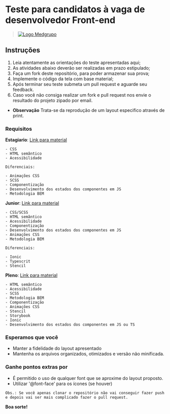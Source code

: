 # Teste para candidatos à vaga de desenvolvedor Front-end

> [![Logo Medgrupo](https://d1y36np0qkbzyh.cloudfront.net/logo-medgrupo-2.jpg)](http://www.medgrupo.com.br)

## Instruções

1. Leia atentamente as orientações do teste apresentadas aqui;
2. As atividades abaixo deverão ser realizadas em prazo estipulado;
3. Faça um fork deste repositório, para poder armazenar sua prova;
4. Implemente o código da tela com base material;
5. Após terminar seu teste submeta um pull request e aguarde seu feedback.
6. Caso você não consiga realizar um fork e pull request nos envie o resultado do projeto zipado por email.

- **Observação** Trata-se da reprodução de um layout especifico através de print.

### Requisitos

**Estagiario**: [Link para material](https://github.com/MEDGRUPOGIT/Medgrupo-Desenv-Provas/blob/Prova-Front-2022/estagiario/estagiario.png)

```
- CSS
- HTML semântico
- Acessibilidade

Diferenciais:

- Animações CSS
- SCSS
- Componentização
- Desenvolvimento dos estados dos componentes em JS
- Metodologia BEM
```

**Junior**: [Link para material](https://github.com/MEDGRUPOGIT/Medgrupo-Desenv-Provas/tree/Prova-Front-2022/junior/junior.png)
```
- CSS/SCSS
- HTML semântico
- Acessibilidade
- Componentização
- Desenvolvimento dos estados dos componentes em JS
- Animações CSS
- Metodologia BEM

Diferenciais:

- Ionic
- Typescrit
- Stencil
```

**Pleno**: [Link para material](https://github.com/MEDGRUPOGIT/Medgrupo-Desenv-Provas/tree/Prova-Front-2022/pleno/pleno.png)
```
- HTML semântico
- Acessibilidade
- SCSS
- Metodologia BEM
- Componentização
- Animações CSS
- Stencil
- Storybook
- Ionic
- Desenvolvimento dos estados dos componentes em JS ou TS
```

### Esperamos que você

- Manter a fidelidade do layout apresentado
- Mantenha os arquivos organizados, otimizados e versão não minificada.

### Ganhe pontos extras por

- É permitido o uso de qualquer font que se aproxime do layout proposto.
- Utilizar '@font-face' para os ícones (se houver)

`Obs.: Se você apenas clonar o repositório não vai conseguir fazer push e depois vai ser mais complicado fazer o pull request.`

**Boa sorte!**
